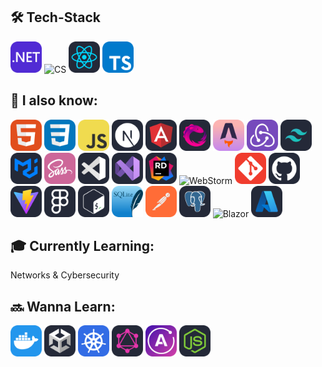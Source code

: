 ## 🛠️ Tech-Stack
<p>
  <img src="https://github.com/tandpfun/skill-icons/blob/main/icons/DotNet.svg" alt="DotNET" height="50" margin:4px">
  <img src="https://cdn.worldvectorlogo.com/logos/c--4.svg" alt="CS" height="50" margin:4px">
  <img src="https://github.com/tandpfun/skill-icons/blob/main/icons/React-Dark.svg" alt="React" height="50" margin:4px">
  <img src="https://github.com/tandpfun/skill-icons/blob/main/icons/TypeScript.svg" alt="TypeScript" height="50" margin:4px">
</p>

## 🧠 I also know:
<p>
  <img src="https://github.com/tandpfun/skill-icons/blob/main/icons/HTML.svg" alt="HTML" height="50" margin:4px">
  <img src="https://github.com/tandpfun/skill-icons/blob/main/icons/CSS.svg" alt="CSS" height="50" margin:4px">
  <img src="https://github.com/tandpfun/skill-icons/blob/main/icons/JavaScript.svg" alt="Javascript" height="50" margin:4px">
  <img src="https://github.com/tandpfun/skill-icons/blob/main/icons/NextJS-Dark.svg" alt="NextJS" height="50" margin:4px">
  <img src="https://github.com/tandpfun/skill-icons/blob/main/icons/Angular-Dark.svg" alt="Angular" height="50" margin:4px">
  <img src="https://github.com/tandpfun/skill-icons/blob/main/icons/ReactiveX-Dark.svg" alt="RxJS" height="50" margin:4px">
  <img src="https://github.com/tandpfun/skill-icons/blob/main/icons/Astro.svg" alt="Astro" height="50" margin:4px">
  <img src="https://github.com/tandpfun/skill-icons/blob/main/icons/Redux.svg" alt="Redux" height="50" margin:4px">
  <img src="https://github.com/tandpfun/skill-icons/blob/main/icons/TailwindCSS-Dark.svg" alt="Tailwind" height="50" margin:4px">
  <img src="https://github.com/tandpfun/skill-icons/blob/main/icons/MaterialUI-Dark.svg" alt="MaterialUI" height="50" margin:4px">
  <img src="https://github.com/tandpfun/skill-icons/blob/main/icons/Sass.svg" alt="Sass" height="50" margin:4px">
  <img src="https://github.com/tandpfun/skill-icons/blob/main/icons/VSCode-Dark.svg" alt="VS Code" height="50" margin:4px">
  <img src="https://github.com/tandpfun/skill-icons/blob/main/icons/VisualStudio-Dark.svg" alt="VS" height="50" margin:4px">
  <img src="https://github.com/tandpfun/skill-icons/blob/main/icons/Rider-Dark.svg" alt="Rider" height="50" margin:4px">
  <img src="https://github.com/tandpfun/skill-icons/blob/main/icons/WebStorm-Dark.svg" alt="WebStorm" height="50" margin:4px">
  <img src="https://github.com/tandpfun/skill-icons/blob/main/icons/Git.svg" alt="Git" height="50" margin:4px">
  <img src="https://github.com/tandpfun/skill-icons/blob/main/icons/Github-Dark.svg" alt="Github" height="50" margin:4px">
  <img src="https://github.com/tandpfun/skill-icons/blob/main/icons/Vite-Dark.svg" alt="Vite" height="50" margin:4px">
  <img src="https://github.com/tandpfun/skill-icons/blob/main/icons/Figma-Dark.svg" alt="Figma" height="50" margin:4px">
  <img src="https://github.com/tandpfun/skill-icons/blob/main/icons/Bash-Dark.svg" alt="Bash" height="50" margin:4px">
  <img src="https://github.com/tandpfun/skill-icons/blob/main/icons/SQLite.svg" alt="SQLite" height="50" margin:4px">
  <img src="https://github.com/tandpfun/skill-icons/blob/main/icons/Postman.svg" alt="Postman" height="50" margin:4px">
  <img src="https://github.com/tandpfun/skill-icons/blob/main/icons/PostgreSQL-Dark.svg" alt="PostgreSQL" height="50" margin:4px">
  <img src="https://cdn.worldvectorlogo.com/logos/blazor.svg" alt="Blazor" height="50" margin:4px">
  <img src="https://github.com/tandpfun/skill-icons/blob/main/icons/Azure-Dark.svg" alt="Azure" height="50" margin:4px">
</p>

## 🎓 Currently Learning:
<p>
  Networks & Cybersecurity
</p>

## 🔜 Wanna Learn:
<p>
  <img src="https://github.com/tandpfun/skill-icons/blob/main/icons/Docker.svg" alt="Docker" height="50" margin:4px">
  <img src="https://github.com/tandpfun/skill-icons/blob/main/icons/Unity-Dark.svg" alt="Unity" height="50" margin:4px">
  <img src="https://github.com/tandpfun/skill-icons/blob/main/icons/Kubernetes.svg" alt="Kubernetes" height="50" margin:4px">
  <img src="https://github.com/tandpfun/skill-icons/blob/main/icons/GraphQL-Dark.svg" alt="GraphQL" height="50" margin:4px ">
  <img src="https://github.com/tandpfun/skill-icons/blob/main/icons/Apollo.svg" alt="Apollo" height="50" margin:4px"> 
  <img src="https://github.com/tandpfun/skill-icons/blob/main/icons/NodeJS-Dark.svg" alt="NodeJS" height="50" margin:4px">
</p>
